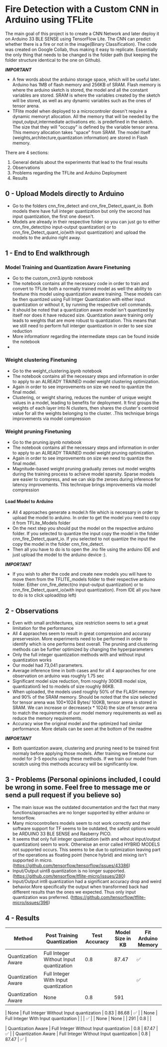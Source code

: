 # Fire Detection with a Custom CNN in Arduino using TFLite
The main goal of this project is to create a CNN Network and later deploy it on Arduino 33 BLE SENSE using TensorFlow Lite. The CNN can predict whether there is a fire or not in the image(Binary Classification). The code was created on Google Collab, thus making it easy to replicate. Essentially the only thing that needs to be changed is the folder path (but keeping the folder structure identical to the one on Github).

***IMPORTANT***
- A few words about the arduino storage space, which will be useful later. Arduino has 1MB of flash memory and 256KB of SRAM. Flash memory is where the arduino sketch is stored, the model and all the constant variables are stored. SRAM is where the variables created by the sketch will be stored, as well as any dynamic variables such as the ones of tensor arena.
- TFlite model when deployed to a microcontroler doesn't require a dynamic memoryt allocation. All the memory that will be needed by the input,output,intermediate activations etc. is predefined in the sketch. The size that they will "occupy" is defined by the variable tensor arena. This memory allocation takes "space" from SRAM. The model itself (weights,architecture,quantization information) are stored in Flash memory.

There are 4 sections:

1. General details about the experiments that lead to the final results
2. Observations
3. Problems regarding the TFLite and Arduino Deployment
4. Results

## 0 - Upload Models directly to Arduino
- Go to the folders cnn_fire_detect and cnn_fire_Detect_quant_io. Both models there have full integer quantization but only the second has input quantization, the first one doesn't.
- Models are already in their respective folder so you can just go to either cnn_fire_detect(no input-output quantization) or to cnn_fire_Detect_quant_io(with input quantization) and upload the models to the arduino right away.

## 1 - End to End walkthrough

### Model Training and Quantization Aware Finetuning

- Go to the custom_cnn3.ipynb notebook
- The notebook contains all the necessary code in order to train and convert to TFLite both a normally trained model as well the ability to finetune this model using quantization aware training. These models can be then quantized using Full Intger Quantization with either input quantization or without it, by running the respective cell commands.
- It should be noted that a quantization aware model isn't quantized by itself nor does it have reduced size. Quantization aware training only leads to weights that are more robust to quantization. This means that we still need to perform full interger quantization in order to see size reduction
- More informationr regarding the intermediate steps can be found inside the notebook
- 
### Weight clustering Finetuning

- Go to the weight_clustering.ipynb notebook
- The notebook contains all the necessary steps and information in order to apply to an ALREADY TRAINED model weight clustering optimization.
- Again in order to see improvements on size we need to quantize the final model.
- Clustering, or weight sharing, reduces the number of unique weight values in a model, leading to benefits for deployment. It first groups the weights of each layer into N clusters, then shares the cluster's centroid value for all the weights belonging to the cluster. .This technique brings improvements via model compression

### Weight pruning Finetuning

- Go to the pruning.ipynb notebook
- The notebook contains all the necessary steps and information in order to apply to an ALREADY TRAINED model weight pruning optimization.
- Again in order to see improvements on size we need to quantize the final model.
- Magnitude-based weight pruning gradually zeroes out model weights during the training process to achieve model sparsity. Sparse models are easier to compress, and we can skip the zeroes during inference for latency improvements. This technique brings improvements via model compression

#### Load Model to Arduino
- All 4 approaches generate a model.h file which is necessary in order to upload the model to arduino. In order to get the model you need to copy it from TFLite_Models folder
- On the next step you should put the model on the respective arduino folder. If you selected to quantize the input copy the model in the folder cnn_fire_Detect_quant_io. If you selected to not quantize the input the copy the model in the folder cnn_fire_detect.
- Then all you have to do is to open the .ino file using the arduino IDE and just upload the model to the arduino device :).

***IMPORTANT***
- If you wish to alter the code and create new models you will have to move them from the TFLITE_models folder to their respective arduino folder. Either cnn_fire_detect(no input-output quantization) or to cnn_fire_Detect_quant_io(with input quantization). From IDE all you have to do is to click upload(top left)


## 2 - Observations

- Even with small architectures, size restriction seems to set a great limitation for the performance
- All 4 appraoches seem to result in great compression and accurasy preservesion. More experiments need to be performed in order to identify which is one performs best overall. The pruning and clustering methods can be further optimized by changing the hyperparameters
- Only the full integer quantization methods with and without input quantization works
- Our model had 73,041 parameters.
- Average inference time in both cases and for all 4 appraoches for one observation on arduino was roughly 1.75 sec
- Significant model size reduction, from roughly 300KB model size, quantizationS led to models of size roughly 86KB.
- When uploaded, the models used roughly 50% of the FLASH memory and 90% of the SRAM memory. Should be noted that the size selected for tensor arena was 100*1024 Bytes/ 100KB, tensor arena is stored in SRAM. We can increase or decrease(x * 1024) the size of tensor arena to match the requirements of our model memory requirements as well as reduce the memory requirements.
- Accuracy wise the original model and the optimized had similar performance. More details can be seen at the bottom of the readme

***IMPORTANT***
- Both quantization aware, clustering and pruning need to be trained first normaly before applying those models. After training we finetune our model for 3-5 epochs using these methods. If we train our model from scratch using this methods accuracy will be significantly low.

## 3 - Problems (Personal opinions included, I could be wrong in some. Feel free to message me or send a pull request if you believe so)

- The main issue was the outdated documentation and the fact that many functions/approaches are no longer supported by either arduino or tensorflow.
- Many microcontrollers models seem to not work correctly and their software support for TF seems to be outdated, the safest options would be ARDUINO 33 BLE SENSE and Rasberry PICO.
- It seems that only full integer quantization (with and wihout input/output quantization) seem to work. Otherwise an error called HYBRID MODELS not supported occurs. This seems to be due to optimization leaving part of the operations as floating point (hence hybrid) and mixing isn't supported in micro.
(https://github.com/tensorflow/tensorflow/issues/43386)
- Input/Output uint8 quantization is no longer supported.
(https://github.com/tensorflow/tflite-micro/issues/280)
- Input/Output int8 quantization had a significant accuracy drop and weird behavior.More specifically the output when transformed back had different results than the ones we expected. Thus only input quantization was preferred.
(https://github.com/tensorflow/tflite-micro/issues/396)

## 4 -  Results

| Method  | Post Training Quantization | Test Accuracy  | Model Size in KB   | Fit Arduino Memory |
| --------------------------------------------------------------------------------- | ---------- | -------------------- | ------------------------ | -------------- |
| Quantization Aware   | Full Integer Without Input quantization        |    0.8       | 87.47                 | ✅             |
| Quantization Aware   | Full Integer With Input quantization        |          |                  | ✅             |
| Quantization Aware   | None        |    0.8       | 591                 |              |

| None   | Full Integer Without Input quantization        |    0.83       | 86.68                 | ✅             |
| None    | Full Integer With Input quantization        |          |                  | ✅             |
| None    | None        |           |     291            |    0.8         | |

| Quantization Aware   | Full Integer Without Input quantization        |    0.8       | 87.47                 | ✅             |
| Quantization Aware   | Full Integer Without Input quantization        |    0.8       | 87.47                 | ✅             |
